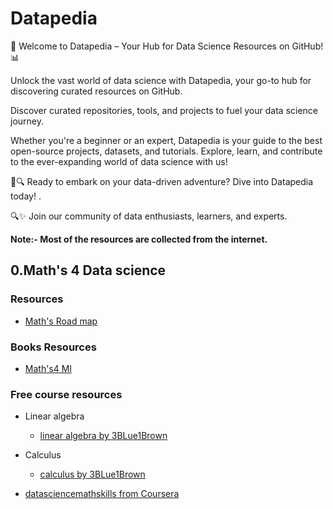 # Datapedia


🚀  Welcome to Datapedia – Your Hub for Data Science Resources on GitHub!  📊

Unlock the vast world of data science with Datapedia, your go-to hub for discovering curated resources on GitHub.



Discover curated repositories, tools, and projects to fuel your data science journey. 

Whether you're a beginner or an expert, Datapedia is your guide to the best open-source projects, datasets, and tutorials. Explore, learn, and contribute to the ever-expanding world of data science with us! 



🚀🔍 Ready to embark on your data-driven adventure? Dive into Datapedia today! .


🔍✨ Join our community of data enthusiasts, learners, and experts. 


**Note:-  Most of the resources are collected from the internet.**



## 0.Math's 4 Data science


### Resources

- [Math's Road map](https://docs.google.com/spreadsheets/d/10spJMs0Zmv5cugfFjJVc4MudyOVjl_16Ef5z54oxqnM/edit#gid=241859416)

### Books Resources

- [Math's4 Ml](https://gwthomas.github.io/docs/math4ml.pdf)

### Free  course resources

- Linear algebra 
    - [linear algebra by 3BLue1Brown ](https://www.youtube.com/watch?v=fNk_zzaMoSs&list=PLZHQObOWTQDPD3MizzM2xVFitgF8hE_ab&pp=iAQB)

- Calculus 
    - [calculus by 3BLue1Brown](https://www.youtube.com/watch?v=WUvTyaaNkzM&list=PLZHQObOWTQDMsr9K-rj53DwVRMYO3t5Yr&pp=iAQB)

- [datasciencemathskills from  Coursera](https://www.coursera.org/learn/datasciencemathskills)



